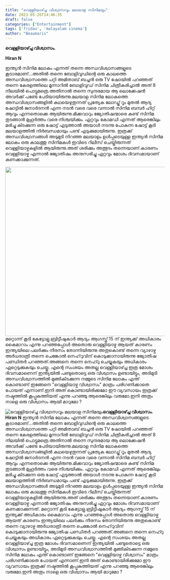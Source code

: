 ```yaml
---
title: "വെള്ളിയാഴ്ച്ച വിശ്വാസവും മലയാള സിനിമയും"
date: 2023-05-26T14:46:35
draft: false
categories: ["Entertainment"]
tags: ['fridau', 'malayalam cinema']
author: "Beaumaris"
---
```


<strong>വെള്ളിയാഴ്ച്ച വിശ്വാസം.</strong>

<strong>Hiran N </strong>

ഇന്ത്യൻ സിനിമ ലോകം എന്നത് തന്നെ അന്ധവിശ്വാസങ്ങളുടെ കൂടാരമാണ്...അതിൽ തന്നെ ബോളിവുഡിന്റെ ഒരു കാലത്തെ അന്ധവിശ്വാസത്തെ പറ്റി അമിതാബ് ബച്ചൻ ഒരു TV ഷോയിൽ പറഞ്ഞത് തന്നെ കേരളത്തിലെ മൂന്നാറിൽ ബോളിവുഡ് സിനിമ ചിത്രീകരിച്ചാൽ അത് 8 നിലയിൽ പൊട്ടുമത്രെ.അതിനാൽ തന്നെ സുന്ദരമായ ആ ലൊക്കേഷൻ അവർക്ക് പണ്ടേ പേടിയായിരുന്നു.മലയാള സിനിമ ലോകത്തെ അന്ധവിശ്വാസങ്ങളിൽ കഥയെഴുതുന്നത് പ്രത്യേക ലോഡ്ജ് റൂം മുതൽ ആദ്യ ഷോട്ടിൽ ജനാർദനൻ എന്ന നടൻ വരെ വരെ വന്നാൽ സിനിമ ബമ്പർ ഹിറ്റ് ആവും എന്നതൊക്കെ ആയിരുന്നു.മിക്കവാറും ജ്യോതിഷന്മാരെ കണ്ട് സിനിമ തുടങ്ങാൻ മുഹൂർത്തം വരെ നിശ്ചയിക്കും. ഏറ്റവും കോമഡി എന്നത് ആരെങ്കിലും മരിച്ചു കിടക്കുന്ന ഒരു ഷോട്ട് എടുത്താൽ അയാൾ നടന്നു പോകുന്ന ഷോട്ട് കൂടി മലയാളത്തിൽ നിർബന്ധമായും പണ്ട് എടുക്കുമായിരുന്നു. ഇത്രക്ക് അന്ധവിശ്വാസങ്ങൾ അടുമുടി നിറഞ്ഞ മലയാളം ഉൾപ്പടെയുള്ള ഇന്ത്യൻ സിനിമ ലോകം ഒരു കാലത്തു സിനിമകൾ ഇവിടെ റിലീസ് ചെയ്തിരുന്നത് വെള്ളിയാഴ്ചകളിൽ ആയിരുന്നു.അത് ശരിക്കും അത്ഭുദം തന്നെയാണ്.കാരണം വെള്ളിയാഴ്ച എന്നാൽ ജ്യോതിഷം അനുസരിച്ചു ഏറ്റവും മോശം ദിവസമായാണ് കണക്കാക്കുന്നത്.

<a href="https://cdn.boolokam.com/articles/2023/05/fwfwfggggg.jpg"><img class="size-large wp-image-397075 aligncenter" src="https://cdn.boolokam.com/articles/2023/05/fwfwfggggg-1024x682.jpg" alt="" width="800" height="533" /></a>മറ്റൊന്ന് കൂടി കേട്ടോളു.ബ്രിട്ടീഷുകാർ ആദ്യം ആഗസ്ത് 15 ന് ഇന്ത്യക്ക് അധികാരം കൈമാറാം എന്നു പറഞ്ഞപ്പോൾ അതൊരു വെള്ളിയാഴ്ച ആയത് കാരണം ഇന്ത്യയിലെ പലർക്കും നീരസം തോന്നിയിരുന്നു അതുകൊണ്ട് തന്നെ വ്യാഴാഴ്ച അർധരാത്രി തന്നെ ചെങ്കോൽ നെഹ്‌റുവിന് കൊടുക്കാനായിരുന്നു ജ്യോതിഷ പണ്ഡിതർ പറഞ്ഞത്.അങ്ങനെ തന്നെ നെഹ്റു ചെയ്യുകയും അധികാരം ഏറ്റെടുക്കുകയും ചെയ്തു. എന്റെ സംശയം അതല്ല വെള്ളിയാഴ്ച്ച ഇത്ര മോശം ദിവസമാണെന് ഇന്ത്യയിൽ പണ്ടുതൊട്ടെ ഒരു വിശ്വാസം ഉണ്ടായിട്ടും, അടിമുടി അന്ധവിശ്വാസത്തിൽ മുങ്ങികിടക്കുന്ന നമ്മുടെ സിനിമ ലോകം എന്ത് കൊണ്ടാണ് ഇങ്ങേനെ "വെള്ളിയാഴ്ച വിശ്വാസം" മാത്രം പരിഗണിക്കാതെ പോയത് എന്നാണ്.ഇനി അത് കൊണ്ടായിരിക്കുമോ ഈ വ്യവസായം ഇത്രക്ക് നഷ്ടത്തിൽ കൂപ്പുകുത്തിയത് എന്നു പറഞ്ഞു ആരെങ്കിലും വരുമോ.ഇനി അതും നാളെ ഒരു വിശ്വാസം ആയി മാറുമോ ?


![വെള്ളിയാഴ്ച്ച വിശ്വാസവും മലയാള സിനിമയും](https://cdn.boolokam.com/articles/2023/05/fwfwfggggg-1024x682.jpg)**വെള്ളിയാഴ്ച്ച വിശ്വാസം.** **Hiran N** ഇന്ത്യൻ സിനിമ ലോകം എന്നത് തന്നെ അന്ധവിശ്വാസങ്ങളുടെ കൂടാരമാണ്...അതിൽ തന്നെ ബോളിവുഡിന്റെ ഒരു കാലത്തെ അന്ധവിശ്വാസത്തെ പറ്റി അമിതാബ് ബച്ചൻ ഒരു TV ഷോയിൽ പറഞ്ഞത് തന്നെ കേരളത്തിലെ മൂന്നാറിൽ ബോളിവുഡ് സിനിമ ചിത്രീകരിച്ചാൽ അത് 8 നിലയിൽ പൊട്ടുമത്രെ.അതിനാൽ തന്നെ സുന്ദരമായ ആ ലൊക്കേഷൻ അവർക്ക് പണ്ടേ പേടിയായിരുന്നു.മലയാള സിനിമ ലോകത്തെ അന്ധവിശ്വാസങ്ങളിൽ കഥയെഴുതുന്നത് പ്രത്യേക ലോഡ്ജ് റൂം മുതൽ ആദ്യ ഷോട്ടിൽ ജനാർദനൻ എന്ന നടൻ വരെ വരെ വന്നാൽ സിനിമ ബമ്പർ ഹിറ്റ് ആവും എന്നതൊക്കെ ആയിരുന്നു.മിക്കവാറും ജ്യോതിഷന്മാരെ കണ്ട് സിനിമ തുടങ്ങാൻ മുഹൂർത്തം വരെ നിശ്ചയിക്കും. ഏറ്റവും കോമഡി എന്നത് ആരെങ്കിലും മരിച്ചു കിടക്കുന്ന ഒരു ഷോട്ട് എടുത്താൽ അയാൾ നടന്നു പോകുന്ന ഷോട്ട് കൂടി മലയാളത്തിൽ നിർബന്ധമായും പണ്ട് എടുക്കുമായിരുന്നു. ഇത്രക്ക് അന്ധവിശ്വാസങ്ങൾ അടുമുടി നിറഞ്ഞ മലയാളം ഉൾപ്പടെയുള്ള ഇന്ത്യൻ സിനിമ ലോകം ഒരു കാലത്തു സിനിമകൾ ഇവിടെ റിലീസ് ചെയ്തിരുന്നത് വെള്ളിയാഴ്ചകളിൽ ആയിരുന്നു.അത് ശരിക്കും അത്ഭുദം തന്നെയാണ്.കാരണം വെള്ളിയാഴ്ച എന്നാൽ ജ്യോതിഷം അനുസരിച്ചു ഏറ്റവും മോശം ദിവസമായാണ് കണക്കാക്കുന്നത്. [](https://cdn.boolokam.com/articles/2023/05/fwfwfggggg.jpg)മറ്റൊന്ന് കൂടി കേട്ടോളു.ബ്രിട്ടീഷുകാർ ആദ്യം ആഗസ്ത് 15 ന് ഇന്ത്യക്ക് അധികാരം കൈമാറാം എന്നു പറഞ്ഞപ്പോൾ അതൊരു വെള്ളിയാഴ്ച ആയത് കാരണം ഇന്ത്യയിലെ പലർക്കും നീരസം തോന്നിയിരുന്നു അതുകൊണ്ട് തന്നെ വ്യാഴാഴ്ച അർധരാത്രി തന്നെ ചെങ്കോൽ നെഹ്‌റുവിന് കൊടുക്കാനായിരുന്നു ജ്യോതിഷ പണ്ഡിതർ പറഞ്ഞത്.അങ്ങനെ തന്നെ നെഹ്റു ചെയ്യുകയും അധികാരം ഏറ്റെടുക്കുകയും ചെയ്തു. എന്റെ സംശയം അതല്ല വെള്ളിയാഴ്ച്ച ഇത്ര മോശം ദിവസമാണെന് ഇന്ത്യയിൽ പണ്ടുതൊട്ടെ ഒരു വിശ്വാസം ഉണ്ടായിട്ടും, അടിമുടി അന്ധവിശ്വാസത്തിൽ മുങ്ങികിടക്കുന്ന നമ്മുടെ സിനിമ ലോകം എന്ത് കൊണ്ടാണ് ഇങ്ങേനെ "വെള്ളിയാഴ്ച വിശ്വാസം" മാത്രം പരിഗണിക്കാതെ പോയത് എന്നാണ്.ഇനി അത് കൊണ്ടായിരിക്കുമോ ഈ വ്യവസായം ഇത്രക്ക് നഷ്ടത്തിൽ കൂപ്പുകുത്തിയത് എന്നു പറഞ്ഞു ആരെങ്കിലും വരുമോ.ഇനി അതും നാളെ ഒരു വിശ്വാസം ആയി മാറുമോ ?
